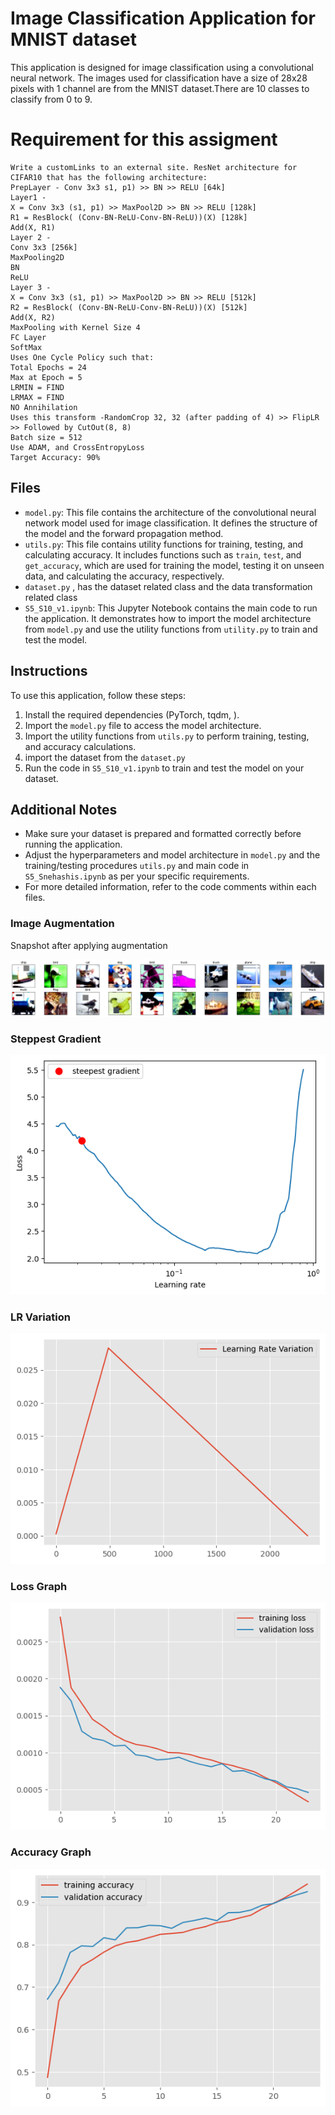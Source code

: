 # Image Classification Application for MNIST dataset

This application is designed for image classification using a convolutional neural network. The images used for classification have a size of 28x28 pixels with 1 channel are from the MNIST dataset.There are 10 classes to classify from 0 to 9.

# Requirement for this assigment
    Write a customLinks to an external site. ResNet architecture for CIFAR10 that has the following architecture:
    PrepLayer - Conv 3x3 s1, p1) >> BN >> RELU [64k]
    Layer1 -
    X = Conv 3x3 (s1, p1) >> MaxPool2D >> BN >> RELU [128k]
    R1 = ResBlock( (Conv-BN-ReLU-Conv-BN-ReLU))(X) [128k] 
    Add(X, R1)
    Layer 2 -
    Conv 3x3 [256k]
    MaxPooling2D
    BN
    ReLU
    Layer 3 -
    X = Conv 3x3 (s1, p1) >> MaxPool2D >> BN >> RELU [512k]
    R2 = ResBlock( (Conv-BN-ReLU-Conv-BN-ReLU))(X) [512k]
    Add(X, R2)
    MaxPooling with Kernel Size 4
    FC Layer 
    SoftMax
    Uses One Cycle Policy such that:
    Total Epochs = 24
    Max at Epoch = 5
    LRMIN = FIND
    LRMAX = FIND
    NO Annihilation
    Uses this transform -RandomCrop 32, 32 (after padding of 4) >> FlipLR >> Followed by CutOut(8, 8)
    Batch size = 512
    Use ADAM, and CrossEntropyLoss
    Target Accuracy: 90%
  

## Files

- `model.py`: This file contains the architecture of the convolutional neural network model used for image classification. It defines the structure of the model and the forward propagation method.
- `utils.py`: This file contains utility functions for training, testing, and calculating accuracy. It includes functions such as `train`, `test`, and `get_accuracy`, which are used for training the model, testing it on unseen data, and calculating the accuracy, respectively.
- `dataset.py` , has the dataset related class and the data transformation related class
- `S5_S10_v1.ipynb`: This Jupyter Notebook contains the main code to run the application. It demonstrates how to import the model architecture from `model.py` and use the utility functions from `utility.py` to train and test the model.

## Instructions

To use this application, follow these steps:

1. Install the required dependencies (PyTorch, tqdm, ).
2. Import the `model.py` file to access the model architecture.
3. Import the utility functions from `utils.py` to perform training, testing, and accuracy calculations.
4. import the dataset from the `dataset.py`
5. Run the code in `S5_S10_v1.ipynb` to train and test the model on your dataset.

## Additional Notes

- Make sure your dataset is prepared and formatted correctly before running the application.
- Adjust the hyperparameters and model architecture in `model.py` and the training/testing procedures `utils.py` and main code in `S5_Snehashis.ipynb` as per your specific requirements.
- For more detailed information, refer to the code comments within each files.

 ### Image Augmentation
 Snapshot after applying augmentation

 ![](img/augmented_images.png)

 ### Steppest Gradient
  ![](img/steepest_gradient.png)
 ### LR Variation
  ![](img/LR_variation.png)

  ### Loss Graph
  ![](img/loss.png)

  ### Accuracy Graph
  ![](img/accuracy.png)

